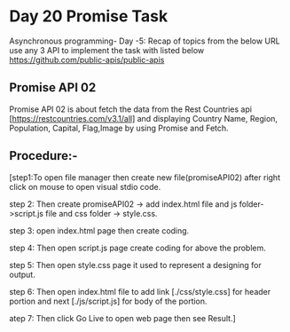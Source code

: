 # **Day 20 Promise Task**

   Asynchronous programming- Day -5: Recap of topics from the below URL use any 3 API to implement the task with listed below https://github.com/public-apis/public-apis  

## **Promise API 02**
Promise API 02 is about fetch the data from the Rest Countries api
        [https://restcountries.com/v3.1/all] and displaying Country Name,
        Region, Population, Capital, Flag,Image by using Promise and Fetch.

 ## **Procedure:-**   

[step1:To open file manager then create new file(promiseAPI02) after right click on mouse to open visual stdio code.

step 2: Then create promiseAPI02 -> add index.html file and js folder->script.js file and css folder -> style.css.

step 3: open index.html page then create coding.

step 4: Then  open script.js page create coding for above the problem.

step 5: Then open style.css page  it used to represent a designing for output.

step 6: Then open index.html file to add link [./css/style.css] for header portion and next [./js/script.js] for body
        of the portion.

atep 7: Then click Go Live to open web page then see Result.]

